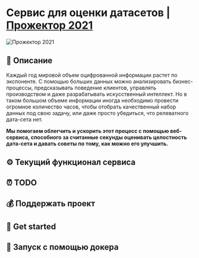 # Сервис для оценки датасетов | [Прожектор 2021](https://projector2021.te-st.ru/)
![Прожектор 2021](https://www.asi.org.ru/wp-content/uploads/2021/02/prozhektor-788x520.png)

## 📃 Описание
Каждый год мировой объем оцифрованной информации растет по экспоненте. С помощью больших данных можно анализировать бизнес-процессы, предсказывать поведение клиентов, управлять производством и даже разрабатывать искусственный интеллект. Но в таком большом объеме информации иногда необходимо провести огромное количество часов, чтобы отобрать качественный набор данных под свою задачу, или даже просто убедиться, что релеватного дата-сета нет. 

**Мы помогаем облегчить и ускорить этот процесс с помощью веб-сервиса, способного за считанные секунды оценивать целостность дата-сета и давать советы по тому, как можно его улучшить.**

## ⚙️ Текущий функционал сервиса

## ⏰ TODO

## 💰 Поддержать проект

## 🚀 Get started

## 🐳 Запуск с помощью докера
